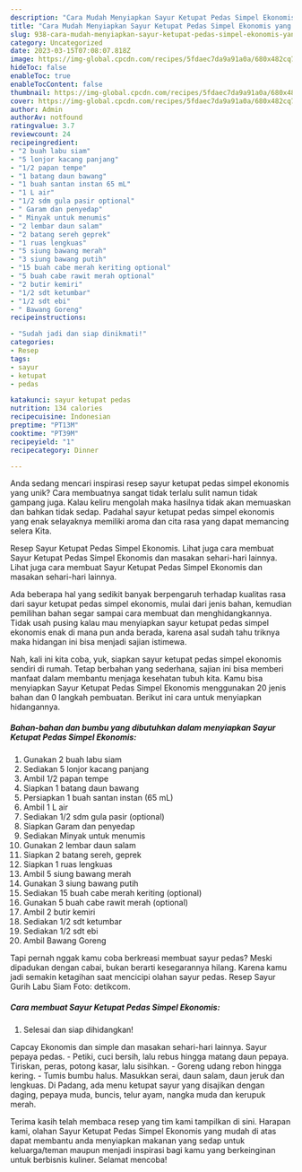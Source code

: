```yaml
---
description: "Cara Mudah Menyiapkan Sayur Ketupat Pedas Simpel Ekonomis yang Lezat"
title: "Cara Mudah Menyiapkan Sayur Ketupat Pedas Simpel Ekonomis yang Lezat"
slug: 938-cara-mudah-menyiapkan-sayur-ketupat-pedas-simpel-ekonomis-yang-lezat
category: Uncategorized
date: 2023-03-15T07:08:07.818Z
image: https://img-global.cpcdn.com/recipes/5fdaec7da9a91a0a/680x482cq70/sayur-ketupat-pedas-simpel-ekonomis-foto-resep-utama.jpg
hideToc: false
enableToc: true
enableTocContent: false
thumbnail: https://img-global.cpcdn.com/recipes/5fdaec7da9a91a0a/680x482cq70/sayur-ketupat-pedas-simpel-ekonomis-foto-resep-utama.jpg
cover: https://img-global.cpcdn.com/recipes/5fdaec7da9a91a0a/680x482cq70/sayur-ketupat-pedas-simpel-ekonomis-foto-resep-utama.jpg
author: Admin
authorAv: notfound
ratingvalue: 3.7
reviewcount: 24
recipeingredient:
- "2 buah labu siam"
- "5 lonjor kacang panjang"
- "1/2 papan tempe"
- "1 batang daun bawang"
- "1 buah santan instan 65 mL"
- "1 L air"
- "1/2 sdm gula pasir optional"
- " Garam dan penyedap"
- " Minyak untuk menumis"
- "2 lembar daun salam"
- "2 batang sereh geprek"
- "1 ruas lengkuas"
- "5 siung bawang merah"
- "3 siung bawang putih"
- "15 buah cabe merah keriting optional"
- "5 buah cabe rawit merah optional"
- "2 butir kemiri"
- "1/2 sdt ketumbar"
- "1/2 sdt ebi"
- " Bawang Goreng"
recipeinstructions:

- "Sudah jadi dan siap dinikmati!"
categories:
- Resep
tags:
- sayur
- ketupat
- pedas

katakunci: sayur ketupat pedas 
nutrition: 134 calories
recipecuisine: Indonesian
preptime: "PT13M"
cooktime: "PT39M"
recipeyield: "1"
recipecategory: Dinner

---
```





Anda sedang mencari inspirasi resep sayur ketupat pedas simpel ekonomis yang unik? Cara membuatnya sangat tidak terlalu sulit namun tidak gampang juga. Kalau keliru mengolah maka hasilnya tidak akan memuaskan dan bahkan tidak sedap. Padahal sayur ketupat pedas simpel ekonomis yang enak selayaknya memiliki aroma dan cita rasa yang dapat memancing selera Kita.





Resep Sayur Ketupat Pedas Simpel Ekonomis. Lihat juga cara membuat Sayur Ketupat Pedas Simpel Ekonomis dan masakan sehari-hari lainnya. Lihat juga cara membuat Sayur Ketupat Pedas Simpel Ekonomis dan masakan sehari-hari lainnya.

Ada beberapa hal yang sedikit banyak berpengaruh terhadap kualitas rasa dari sayur ketupat pedas simpel ekonomis, mulai dari jenis bahan, kemudian pemilihan bahan segar sampai cara membuat dan menghidangkannya. Tidak usah pusing kalau mau menyiapkan sayur ketupat pedas simpel ekonomis enak di mana pun anda berada, karena asal sudah tahu triknya maka hidangan ini bisa menjadi sajian istimewa.






Nah, kali ini kita coba, yuk, siapkan sayur ketupat pedas simpel ekonomis sendiri di rumah. Tetap berbahan yang sederhana, sajian ini bisa memberi manfaat dalam membantu menjaga kesehatan tubuh kita. Kamu bisa menyiapkan Sayur Ketupat Pedas Simpel Ekonomis menggunakan 20 jenis bahan dan 0 langkah pembuatan. Berikut ini cara untuk menyiapkan hidangannya.

<!--inarticleads1-->

##### Bahan-bahan dan bumbu yang dibutuhkan dalam menyiapkan Sayur Ketupat Pedas Simpel Ekonomis:

1. Gunakan 2 buah labu siam
1. Sediakan 5 lonjor kacang panjang
1. Ambil 1/2 papan tempe
1. Siapkan 1 batang daun bawang
1. Persiapkan 1 buah santan instan (65 mL)
1. Ambil 1 L air
1. Sediakan 1/2 sdm gula pasir (optional)
1. Siapkan  Garam dan penyedap
1. Sediakan  Minyak untuk menumis
1. Gunakan 2 lembar daun salam
1. Siapkan 2 batang sereh, geprek
1. Siapkan 1 ruas lengkuas
1. Ambil 5 siung bawang merah
1. Gunakan 3 siung bawang putih
1. Sediakan 15 buah cabe merah keriting (optional)
1. Gunakan 5 buah cabe rawit merah (optional)
1. Ambil 2 butir kemiri
1. Sediakan 1/2 sdt ketumbar
1. Sediakan 1/2 sdt ebi
1. Ambil  Bawang Goreng


Tapi pernah nggak kamu coba berkreasi membuat sayur pedas? Meski dipadukan dengan cabai, bukan berarti kesegarannya hilang. Karena kamu jadi semakin ketagihan saat mencicipi olahan sayur pedas. Resep Sayur Gurih Labu Siam Foto: detikcom. 

<!--inarticleads2-->

##### Cara membuat Sayur Ketupat Pedas Simpel Ekonomis:


1. Selesai dan siap dihidangkan!

Capcay Ekonomis dan simple dan masakan sehari-hari lainnya. Sayur pepaya pedas. - Petiki, cuci bersih, lalu rebus hingga matang daun pepaya. Tiriskan, peras, potong kasar, lalu sisihkan. - Goreng udang rebon hingga kering. - Tumis bumbu halus. Masukkan serai, daun salam, daun jeruk dan lengkuas. Di Padang, ada menu ketupat sayur yang disajikan dengan daging, pepaya muda, buncis, telur ayam, nangka muda dan kerupuk merah. 

Terima kasih telah membaca resep yang tim kami tampilkan di sini. Harapan kami, olahan Sayur Ketupat Pedas Simpel Ekonomis yang mudah di atas dapat membantu anda menyiapkan makanan yang sedap untuk keluarga/teman maupun menjadi inspirasi bagi kamu yang berkeinginan untuk berbisnis kuliner. Selamat mencoba!

